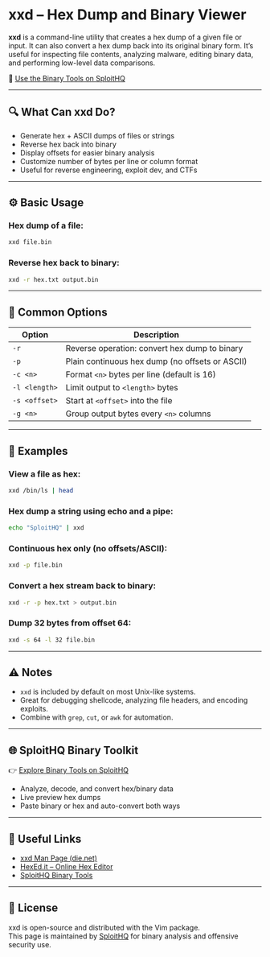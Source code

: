 # xxd – Hex Dump and Binary Viewer

**xxd** is a command-line utility that creates a hex dump of a given file or input. It can also convert a hex dump back into its original binary form. It’s useful for inspecting file contents, analyzing malware, editing binary data, and performing low-level data comparisons.

🔗 [Use the Binary Tools on SploitHQ](https://sploithq.com/binary)

---

## 🔍 What Can xxd Do?

- Generate hex + ASCII dumps of files or strings
- Reverse hex back into binary
- Display offsets for easier binary analysis
- Customize number of bytes per line or column format
- Useful for reverse engineering, exploit dev, and CTFs

---

## ⚙️ Basic Usage

### Hex dump of a file:
```bash
xxd file.bin
```

### Reverse hex back to binary:
```bash
xxd -r hex.txt output.bin
```

---

## 🧰 Common Options

| Option         | Description                                                    |
|----------------|----------------------------------------------------------------|
| `-r`           | Reverse operation: convert hex dump to binary                  |
| `-p`           | Plain continuous hex dump (no offsets or ASCII)                |
| `-c <n>`       | Format `<n>` bytes per line (default is 16)                    |
| `-l <length>`  | Limit output to `<length>` bytes                               |
| `-s <offset>`  | Start at `<offset>` into the file                              |
| `-g <n>`       | Group output bytes every `<n>` columns                         |

---

## 🧪 Examples

### View a file as hex:
```bash
xxd /bin/ls | head
```

### Hex dump a string using echo and a pipe:
```bash
echo "SploitHQ" | xxd
```

### Continuous hex only (no offsets/ASCII):
```bash
xxd -p file.bin
```

### Convert a hex stream back to binary:
```bash
xxd -r -p hex.txt > output.bin
```

### Dump 32 bytes from offset 64:
```bash
xxd -s 64 -l 32 file.bin
```

---

## ⚠️ Notes

- `xxd` is included by default on most Unix-like systems.
- Great for debugging shellcode, analyzing file headers, and encoding exploits.
- Combine with `grep`, `cut`, or `awk` for automation.

---

## 🌐 SploitHQ Binary Toolkit

👉 [Explore Binary Tools on SploitHQ](https://sploithq.com/binary)

- Analyze, decode, and convert hex/binary data
- Live preview hex dumps
- Paste binary or hex and auto-convert both ways

---

## 🔗 Useful Links

- [xxd Man Page (die.net)](https://linux.die.net/man/1/xxd)
- [HexEd.it – Online Hex Editor](https://hexed.it/)
- [SploitHQ Binary Tools](https://sploithq.com/binary)

---

## 📄 License

xxd is open-source and distributed with the Vim package.  
This page is maintained by [SploitHQ](https://sploithq.com) for binary analysis and offensive security use.
